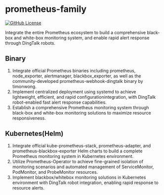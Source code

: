 # prometheus-family
[![GitHub License](https://img.shields.io/badge/License-Apache%202.0-blue.svg)](https://www.apache.org/licenses/LICENSE-2.0)

Integrate the entire Prometheus ecosystem to build a comprehensive black-box and white-box monitoring system, and enable rapid alert response through DingTalk robots.


## Binary
1. Integrate official Prometheus binaries including prometheus, node_exporter, alertmanager, blackbox_exporter, as well as the community-developed prometheus-webhook-dingtalk binary by timonwong.  
2. Implement centralized deployment using systemd to achieve lightweight, efficient, and rapid configurationintegration, with DingTalk robot-enabled fast alert response capabilities.  
3. Establish a comprehensive Prometheus monitoring system through black-box and white-box monitoring solutions to maximize resource responsiveness.

## Kubernetes(Helm)
1. Integrate official kube-prometheus-stack, prometheus-adapter, and prometheus-blackbox-exporter Helm charts to build a complete Prometheus monitoring system in Kubernetes environment.  
2. Utilize Prometheus-Operator to achieve fine-grained isolation of monitoring scenarios and automated management of ServiceMonitor, PodMonitor, and ProbeMonitor resources.  
3. Implement blackbox/whitebox monitoring solutions in Kubernetes environment with DingTalk robot integration, enabling rapid response to resource alerts.
